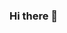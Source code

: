 ### Hi there 👋

<!--
**MAYLEAF/mayleaf** is a ✨ _special_ ✨ repository because its `README.md` (this file) appears on your GitHub profile.

Here are some ideas to get you started:

- 🔭 I’m currently working on Mozzet, Dating application server developer
- 🌱 I’m currently learning flutter
- 📫 How to reach me: uh.jeong651@gmail.com
- 😄 Pronouns: ...
[![Top Langs](https://github-readme-stats.vercel.app/api/top-langs/?username=mayleaf&layout=compact)](https://github.com/anuraghazra/github-readme-stats)</br>
[![Anurag's github stats](https://github-readme-stats.vercel.app/api?username=mayleaf)](https://github.com/anuraghazra/github-readme-stats)
